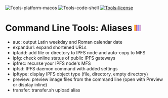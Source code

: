 ![Tools-platform-macos](https://img.shields.io/badge/platform-macOS-lightgrey.svg)
![Tools-code-shell](https://img.shields.io/badge/code-shell-yellow.svg)
[![Tools-license](http://img.shields.io/badge/license-MIT+-blue.svg)](https://github.com/JayBrown/Tools/blob/master/license.md)

# Command Line Tools: Aliases <img src="https://github.com/JayBrown/Tools/blob/master/img/jb-img.png" height="20px"/>

* auc: output Latin weekday and Roman calendar date
* expandurl: expand shortened URLs
* ipfadd: add file or directory to IPFS node and auto-copy to MFS
* ipfg: check online status of public IPFS gateways
* ipfrec: recurse your IPFS node's MFS
* ipfsd: IPFS daemon command with added settings
* ipftype: display IPFS object type (file, directory, empty directory)
* preview: preview image files from the command line (open with Preview or display inline)
* transfer: transfer.sh upload alias
